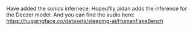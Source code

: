 Have added the sonics infernece. Hopeuflly aidan adds the inference for the Deezer model. And you can find the audio here: https://huggingface.co/datasets/sleeping-ai/HumanFakeBench
